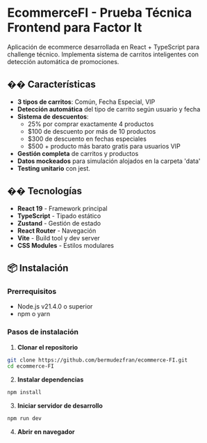 # EcommerceFI - Prueba Técnica Frontend para Factor It

Aplicación de ecommerce desarrollada en React + TypeScript para challenge técnico. 
Implementa sistema de carritos inteligentes con detección automática de promociones.

## �� Características

- **3 tipos de carritos**: Común, Fecha Especial, VIP
- **Detección automática** del tipo de carrito según usuario y fecha
- **Sistema de descuentos**:
  - 25% por comprar exactamente 4 productos
  - $100 de descuento por más de 10 productos
  - $300 de descuento en fechas especiales
  - $500 + producto más barato gratis para usuarios VIP
- **Gestión completa** de carritos y productos
- **Datos mockeados** para simulación alojados en la carpeta 'data'
- **Testing unitario** con jest.

## ��️ Tecnologías

- **React 19** - Framework principal
- **TypeScript** - Tipado estático
- **Zustand** - Gestión de estado
- **React Router** - Navegación
- **Vite** - Build tool y dev server
- **CSS Modules** - Estilos modulares

## 📦 Instalación

### Prerrequisitos
- Node.js v21.4.0 o superior
- npm o yarn

### Pasos de instalación

1. **Clonar el repositorio**
```bash
git clone https://github.com/bermudezfran/ecommerce-FI.git
cd ecommerce-FI
```

2. **Instalar dependencias**
```bash
npm install
```

3. **Iniciar servidor de desarrollo**
```bash
npm run dev
```

4. **Abrir en navegador**
